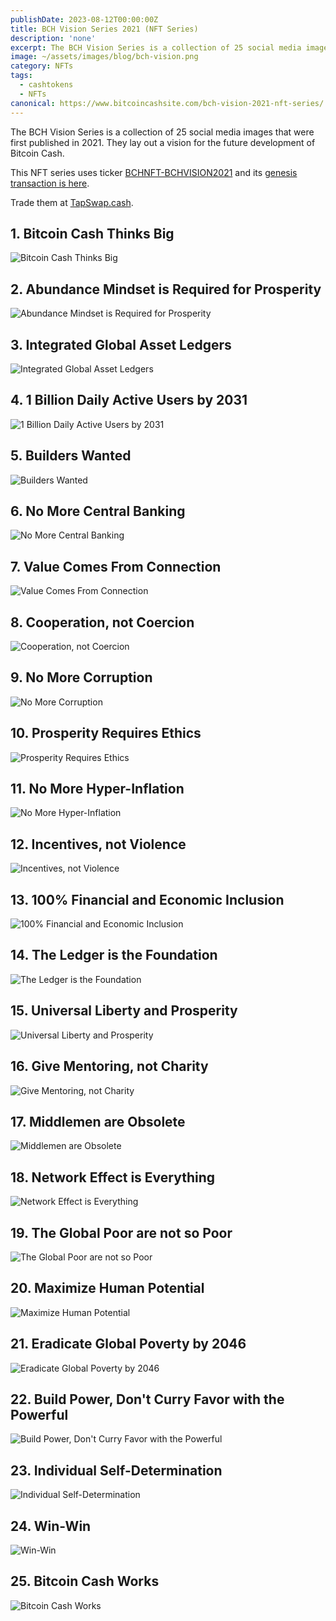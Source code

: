 ```yaml
---
publishDate: 2023-08-12T00:00:00Z
title: BCH Vision Series 2021 (NFT Series)
description: 'none'
excerpt: The BCH Vision Series is a collection of 25 social media images that were first published in 2021..
image: ~/assets/images/blog/bch-vision.png
category: NFTs
tags:
  - cashtokens
  - NFTs
canonical: https://www.bitcoincashsite.com/bch-vision-2021-nft-series/
---
```


The BCH Vision Series is a collection of 25 social media images that were first published in 2021. They lay out a vision for the future development of Bitcoin Cash.

This NFT series uses ticker <a href="https://ipfs.io/ipfs/bafkreigiw3m4biu5bx6bc7ab7zcdu6vdsxlcz2e6bwvfha5mmj5dc3nexi" target="_blank">BCHNFT-BCHVISION2021</a> and its <a href="https://explorer.bitcoinunlimited.info/tx/b60397c8ad8f5286aca765449c973dd278691c743b31598a2a70f1b2e2af0af9" target="_blank">genesis transaction is here</a>.

Trade them at <a href="https://tapswap.cash/trade/792eb291fee60820bc04fcdde48c73fa23a2a35756fe01c7164f5b5ce783f5f2" target="_blank">TapSwap.cash</a>.

## 1. Bitcoin Cash Thinks Big

![Bitcoin Cash Thinks Big](/vision-series/1.png)

## 2. Abundance Mindset is Required for Prosperity

![Abundance Mindset is Required for Prosperity](/vision-series/2.png)

## 3. Integrated Global Asset Ledgers

![Integrated Global Asset Ledgers](/vision-series/3.png)

## 4. 1 Billion Daily Active Users by 2031

![1 Billion Daily Active Users by 2031](/vision-series/4.png)

## 5. Builders Wanted

![Builders Wanted](/vision-series/5.png)

## 6. No More Central Banking

![No More Central Banking](/vision-series/6.png)

## 7. Value Comes From Connection

![Value Comes From Connection](/vision-series/7.png)

## 8. Cooperation, not Coercion

![Cooperation, not Coercion](/vision-series/8.png)

## 9. No More Corruption

![No More Corruption](/vision-series/9.png)

## 10. Prosperity Requires Ethics

![Prosperity Requires Ethics](/vision-series/10.png)

## 11. No More Hyper-Inflation

![No More Hyper-Inflation](/vision-series/11.png)

## 12. Incentives, not Violence

![Incentives, not Violence](/vision-series/12.png)

## 13. 100% Financial and Economic Inclusion

![100% Financial and Economic Inclusion](/vision-series/13.png)

## 14. The Ledger is the Foundation

![The Ledger is the Foundation](/vision-series/14.png)

## 15. Universal Liberty and Prosperity

![Universal Liberty and Prosperity](/vision-series/15.png)

## 16. Give Mentoring, not Charity

![Give Mentoring, not Charity](/vision-series/16.png)

## 17. Middlemen are Obsolete

![Middlemen are Obsolete](/vision-series/17.png)

## 18. Network Effect is Everything

![Network Effect is Everything](/vision-series/18.png)

## 19. The Global Poor are not so Poor

![The Global Poor are not so Poor](/vision-series/19.png)

## 20. Maximize Human Potential

![Maximize Human Potential](/vision-series/20.png)

## 21. Eradicate Global Poverty by 2046

![Eradicate Global Poverty by 2046](/vision-series/21.png)

## 22. Build Power, Don't Curry Favor with the Powerful

![Build Power, Don't Curry Favor with the Powerful](/vision-series/22.png)

## 23. Individual Self-Determination

![Individual Self-Determination](/vision-series/23.png)

## 24. Win-Win

![Win-Win](/vision-series/24.png)

## 25. Bitcoin Cash Works

![Bitcoin Cash Works](/vision-series/25.png)
